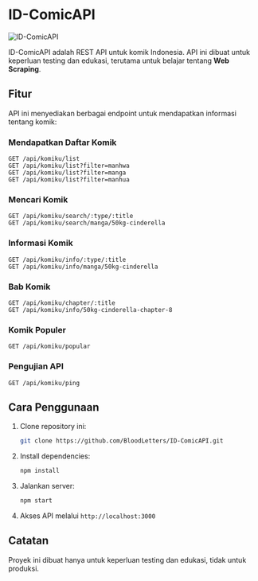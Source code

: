 # ID-ComicAPI
![ID-ComicAPI](https://img.shields.io/badge/Indonesian%20Comic%20API-v1.0-blue)

ID-ComicAPI adalah REST API untuk komik Indonesia. API ini dibuat untuk keperluan testing dan edukasi, terutama untuk belajar tentang **Web Scraping**.

## Fitur
API ini menyediakan berbagai endpoint untuk mendapatkan informasi tentang komik:

### Mendapatkan Daftar Komik
```http
GET /api/komiku/list
GET /api/komiku/list?filter=manhwa
GET /api/komiku/list?filter=manga
GET /api/komiku/list?filter=manhua
```

### Mencari Komik
```http
GET /api/komiku/search/:type/:title
GET /api/komiku/search/manga/50kg-cinderella
```

### Informasi Komik
```http
GET /api/komiku/info/:type/:title
GET /api/komiku/info/manga/50kg-cinderella
```

### Bab Komik
```http
GET /api/komiku/chapter/:title
GET /api/komiku/info/50kg-cinderella-chapter-8
```

### Komik Populer
```http
GET /api/komiku/popular
```

### Pengujian API
```http
GET /api/komiku/ping
```

## Cara Penggunaan
1. Clone repository ini:
    ```sh
    git clone https://github.com/BloodLetters/ID-ComicAPI.git
    ```
2. Install dependencies:
    ```sh
    npm install
    ```
3. Jalankan server:
    ```sh
    npm start
    ```
4. Akses API melalui `http://localhost:3000`

## Catatan
Proyek ini dibuat hanya untuk keperluan testing dan edukasi, tidak untuk produksi.